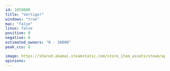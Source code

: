 ```yaml
---
id: 1059000
title: "Vertigo!"
windows: "true"
mac: "false"
linux: false
positive: 0
negative: 0
estimated_owners: "0 - 20000"
peak_ccu: 0

image: https://shared.akamai.steamstatic.com/store_item_assets/steam/apps/1059000/header.jpg?t=1708070965
opinions:
---
```

